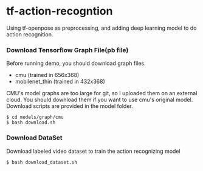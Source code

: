 # tf-action-recogntion

Using tf-openpose as preprocessing, and adding deep learning model to do action recognition.

### Download Tensorflow Graph File(pb file)

Before running demo, you should download graph files.

- cmu (trained in 656x368)
- mobilenet_thin (trained in 432x368)

CMU's model graphs are too large for git, so I uploaded them on an external cloud. You should download them if you want to use cmu's original model. Download scripts are provided in the model folder.

```
$ cd models/graph/cmu
$ bash download.sh
```

### Download DataSet

Download labeled video dataset to train the action recognizing model

```
$ bash download_dataset.sh
```